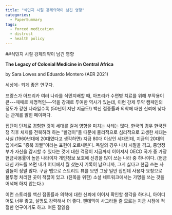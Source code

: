 ```yaml
---
title: "식민지 시절 강제의약이 남긴 영향"
categories:
  - PaperSummary
tags:
  - forced medication
  - distrust
  - health policy
---
```


##식민지 시절 강제의약이 남긴 영향

**The Legacy of Colonial Medicine in Central Africa**

by Sara Lowes and Eduardo Montero (AER 2021)

<!--
Between 1921 and 1956, French colonial governments organized medical campaigns to treat and prevent sleeping sickness. Villagers were forcibly examined and injected with medications with severe, sometimes fatal, side effects. We digitized 30 years of archival records to document the locations of campaign visits at a granular geographic level for five central African countries. We find that greater campaign exposure reduces vaccination rates and trust in medicine, as measured by willingness to consent to a blood test. We examine relevance for present-day health initiatives; World Bank projects in the health sector are less successful in areas with greater exposure.
-->

세상에- 되게 좋은 연구다. 

프랑스가 아프리카 여러 나라를 식민지배할 때, 아프리카 수면병 치료를 위해 부작용이 큰---때때로 치명적인---약을 강제로 투여한 역사가 있는데, 이런 강제 투약 캠페인의 정도가 강한 나라일수록 (50년이 지난 지금도!) 백신 접종률과 의학에 대한 신뢰에 낮다는 관계를 밝힌 페이퍼다. 

집단이 단체로 경험한 것이 세대를 걸쳐 영향을 미치는 사례는 많다. 한국의 경우 한국전쟁 직후 체제를 전복하려 하는 "빨갱이"들 때문에 물리적으로 심리적으로 고생한 세대는 사실 (1960년대에 20대였다고 생각하면) 지금 80대 이상인 세대인데, 지금의 20대의 입에서도 "종북 좌빨"이라는 표현이 오르내린다. 독일의 경우 나치 시절을 겪고, 중앙정부가 자신을 감시할 수 있다는 것에 대한 걱정이 지금까지 이어져서 OECD 국가 중 가장 현금사용률이 높은 나라이자 개인정보 보호에 신경을 많이 쓰는 나라 중 하나이다. (현금 대신 카드를 쓰면 내가 어디에서 뭘 샀는지 기록이 남으니까, 그게 싫다고 현금 쓰는 사람들이 정말 많다. 구글 맵으로 스트리트 뷰를 보면 그냥 일반 집인데 사용자 요청으로 불투명 처리한 곳이 적잖이 있고. (친목을 위한) 소셜 네트워크에서는 가명을 쓰는 것을 어색해 하지 않는다.) 

이런 스토리를 백신 접종률과 의학에 대한 신뢰에 이어서 확인할 생각을 하다니, 아이디어도 너무 좋고, 설명도 강력해서 더 좋다. 팬데믹이 사그라들 줄 모르는 지금 시점에 적절한 연구이기도 하고. 여튼 잘읽음
